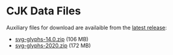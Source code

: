 # CJK Data Files

Auxiliary files for download are availaible from the [latest release](https://github.com/tonton-pixel/cjk-data-files/releases/latest):

- [svg-glyphs-14.0.zip](https://github.com/tonton-pixel/cjk-data-files/releases/download/v1.0.0/svg-glyphs-14.0.zip) (106 MB)
- [svg-glyphs-2020.zip](https://github.com/tonton-pixel/cjk-data-files/releases/download/v1.0.0/svg-glyphs-2020.zip) (172 MB)

